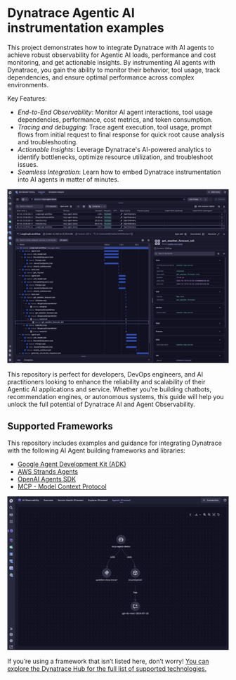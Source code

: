 # Dynatrace Agentic AI instrumentation examples

This project demonstrates how to integrate Dynatrace with AI agents to achieve robust observability for Agentic AI loads, performance and cost monitoring, and get actionable insights. 
By instrumenting AI agents with Dynatrace, you gain the ability to monitor their behavior, tool usage, track dependencies, and ensure optimal performance across complex environments.

Key Features:
- *End-to-End Observability*: Monitor AI agent interactions, tool usage dependencies, performance, cost metrics, and token consumption. 
- *Tracing and debugging*: Trace agent execution, tool usage, prompt flows from initial request to final response for quick root cause analysis and troubleshooting. 
- *Actionable Insights*: Leverage Dynatrace's AI-powered analytics to identify bottlenecks, optimize resource utilization, and troubleshoot issues.
- *Seamless Integration*: Learn how to embed Dynatrace instrumentation into AI agents in matter of minutes.

![Tracing](/mcp/dynatrace.png)

This repository is perfect for developers, DevOps engineers, and AI practitioners looking to enhance the reliability and scalability of their Agentic AI applications and service.
Whether you're building chatbots, recommendation engines, or autonomous systems, this guide will help you unlock the full potential of Dynatrace AI and Agent Observability.

## Supported Frameworks
This repository includes examples and guidance for integrating Dynatrace with the following AI Agent building frameworks and libraries:

- [Google Agent Development Kit (ADK)](./google-adk-sample/)
- [AWS Strands Agents](./aws-agent-sample/)
- [OpenAI Agents SDK](./openai-agent-sample/)
- [MCP - Model Context Protocol](./mcp/)

![MCP Agentic AI](/mcp/architecture.png)


If you’re using a framework that isn’t listed here, don’t worry! [You can explore the Dynatrace Hub for the full list of supported technologies.](https://www.dynatrace.com/hub/?filter=ai-ml-observability&internal_source=doc&internal_medium=link&internal_campaign=cross)
